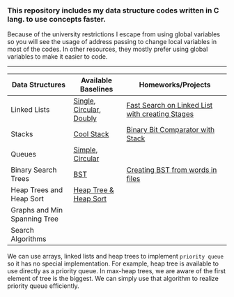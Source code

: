 ### This repository includes my data structure codes written in C lang. to use concepts faster.

Because of the university restrictions I escape from using global variables so you will see the usage of address passing to change local variables in most of the codes. In other resources, they mostly prefer using global variables to make it easier to code.
_____

| Data Structures | Available Baselines | Homeworks/Projects |
| --- | --- | --- |
| Linked Lists | [Single](https://github.com/Toygarr/data-structures/blob/main/Linked%20Lists/linkedlist.c), [Circular](https://github.com/Toygarr/data-structures/blob/main/Linked%20Lists/circular_linkedlist.c), [Doubly](https://github.com/Toygarr/data-structures/blob/main/Linked%20Lists/doubly_linkedlist.c)| [Fast Search on Linked List with creating Stages](https://github.com/Toygarr/data-structures/blob/main/Linked%20Lists/HW1/fast_linkedlist.c) |
| Stacks | [Cool Stack](https://github.com/Toygarr/data-structures/blob/main/Stack/stack.c) | [Binary Bit Comparator with Stack](https://github.com/Toygarr/data-structures/blob/main/Stack/HW2/binary_stack.c)|
| Queues | [Simple](https://github.com/Toygarr/data-structures/blob/main/Queue/simple_queue.c), [Circular](https://github.com/Toygarr/data-structures/blob/main/Queue/circular_queue.c) | |
| Binary Search Trees | [BST](https://github.com/Toygarr/data-structures/blob/main/Binary%20Search%20Tree/bst.c)| [Creating BST from words in files](https://github.com/Toygarr/data-structures/tree/main/Binary%20Search%20Tree/HW3)| 
| Heap Trees and Heap Sort | [Heap Tree & Heap Sort](https://github.com/Toygarr/data-structures/blob/main/Heap%20Tree/heap.c) | |
| Graphs and Min Spanning Tree | | |
| Search Algorithms | | |

We can use arrays, linked lists and heap trees to implement ```priority queue``` so it has no special implementation. For example, heap tree is available to use directly as a priority queue. In max-heap trees, we are aware of the first element of tree is the biggest. We can simply use that algorithm to realize priority queue efficiently.
